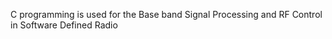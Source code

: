 C programming is used for the Base band Signal Processing and RF Control in Software Defined Radio  
